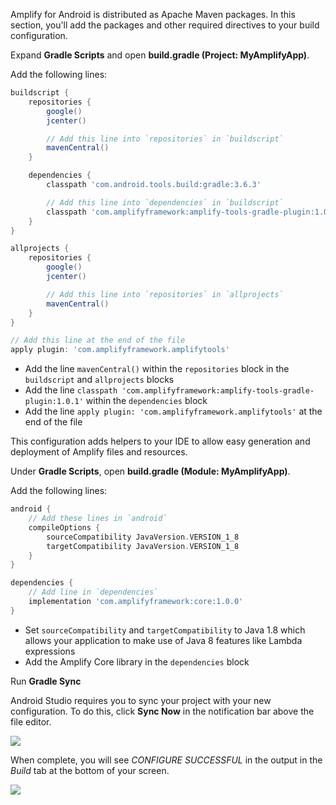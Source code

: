 Amplify for Android is distributed as Apache Maven packages. In this section, you'll add the packages and other required directives to your build configuration.

Expand **Gradle Scripts** and open **build.gradle (Project: MyAmplifyApp)**.

Add the following lines:

```groovy
buildscript {
    repositories {
        google()
        jcenter()

        // Add this line into `repositories` in `buildscript`
        mavenCentral()
    }

    dependencies {
        classpath 'com.android.tools.build:gradle:3.6.3'

        // Add this line into `dependencies` in `buildscript`
        classpath 'com.amplifyframework:amplify-tools-gradle-plugin:1.0.1'
    }
}

allprojects {
    repositories {
        google()
        jcenter()

        // Add this line into `repositories` in `allprojects`
        mavenCentral()
    }
}

// Add this line at the end of the file
apply plugin: 'com.amplifyframework.amplifytools'
```

- Add the line `mavenCentral()` within the `repositories` block in the `buildscript` and `allprojects` blocks
- Add the line `classpath 'com.amplifyframework:amplify-tools-gradle-plugin:1.0.1'` within the `dependencies` block
- Add the line `apply plugin: 'com.amplifyframework.amplifytools'` at the end of the file 

This configuration adds helpers to your IDE to allow easy generation and deployment of Amplify files and resources.

Under **Gradle Scripts**, open **build.gradle (Module: MyAmplifyApp)**.

Add the following lines:

```groovy
android {
    // Add these lines in `android`
    compileOptions {
        sourceCompatibility JavaVersion.VERSION_1_8
        targetCompatibility JavaVersion.VERSION_1_8
    }
}

dependencies {
    // Add line in `dependencies`
    implementation 'com.amplifyframework:core:1.0.0'
}
```

- Set `sourceCompatibility` and `targetCompatibility` to Java 1.8 which allows your application to make use of Java 8 features like Lambda expressions
- Add the Amplify Core library in the `dependencies` block

Run **Gradle Sync**

Android Studio requires you to sync your project with your new configuration. To do this, click **Sync Now** in the notification bar above the file editor.

![](~/images/lib/getting-started/android/set-up-android-studio-sync-gradle.png)

When complete, you will see *CONFIGURE SUCCESSFUL* in the output in the *Build* tab at the bottom of your screen.
    
![](~/images/lib/getting-started/android/set-up-android-studio-configure-successful.png)